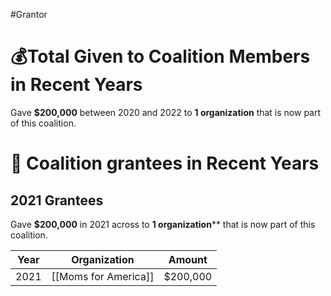 #Grantor 

# 💰Total Given to Coalition Members in Recent Years

Gave **$200,000** between 2020 and 2022 to **1 organization** that is now part of this coalition.

# 💸 Coalition grantees in Recent Years

## 2021 Grantees

Gave **$200,000** in 2021 across to **1 organization**** that is now part of this coalition.

| Year | Organization         | Amount   |
| ---- | -------------------- | -------- |
| 2021 | [[Moms for America]] | $200,000 |

